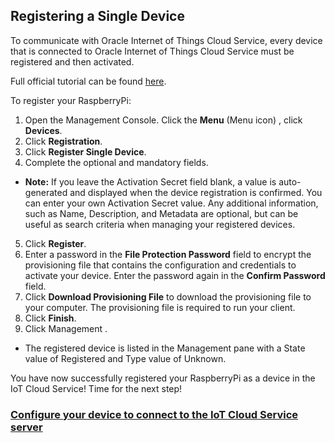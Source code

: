 ## Registering a Single Device ##

To communicate with Oracle Internet of Things Cloud Service, every device that is connected to Oracle Internet of Things Cloud Service must be registered and then activated. 

Full official tutorial can be found [here](https://docs.oracle.com/en/cloud/paas/iot-cloud/iotgs/registering-your-devices.html "Registering Your Devices").

To register your RaspberryPi:

1. Open the Management Console. Click the **Menu** (Menu icon) , click **Devices**.
2. Click **Registration**.
3. Click **Register Single Device**.
4. Complete the optional and mandatory fields.
  * **Note:** If you leave the Activation Secret field blank, a value is auto-generated and displayed when the device registration is confirmed. You can enter your own Activation Secret value. Any additional information, such as Name, Description, and Metadata are optional, but can be useful as search criteria when managing your registered devices.
5. Click **Register**.
6. Enter a password in the **File Protection Password** field to encrypt the provisioning file that contains the configuration and credentials to activate your device.
Enter the password again in the **Confirm Password** field.
7. Click **Download Provisioning File** to download the provisioning file to your computer.
The provisioning file is required to run your client.
8. Click **Finish**.
9. Click Management .
  * The registered device is listed in the Management pane with a State value of Registered and Type value of Unknown.

You have now successfully registered your RaspberryPi as a device in the IoT Cloud Service! Time for the next step!

### [Configure your device to connect to the IoT Cloud Service server](configure.md) ###
